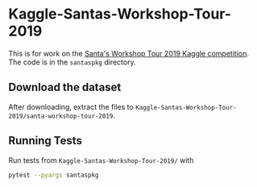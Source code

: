 # Kaggle-Santas-Workshop-Tour-2019
This is for work on the [Santa's Workshop Tour 2019 Kaggle competition](https://www.kaggle.com/c/santa-workshop-tour-2019). The code is in the `santaspkg` directory.

## Download the dataset
After downloading, extract the files to `Kaggle-Santas-Workshop-Tour-2019/santa-workshop-tour-2019`.

## Running Tests
Run tests from `Kaggle-Santas-Workshop-Tour-2019/` with
```bash
pytest --pyargs santaspkg
```
